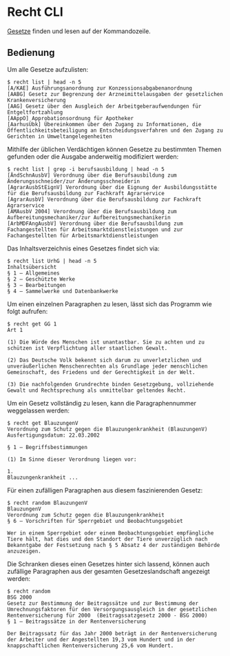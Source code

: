 # Recht CLI
[Gesetze](https://www.gesetze-im-internet.de/) finden und lesen auf der Kommandozeile.

## Bedienung
Um alle Gesetze aufzulisten:

    $ recht list | head -n 5
    [A/KAE] Ausführungsanordnung zur Konzessionsabgabenanordnung
    [AABG] Gesetz zur Begrenzung der Arzneimittelausgaben der gesetzlichen Krankenversicherung
    [AAG] Gesetz über den Ausgleich der Arbeitgeberaufwendungen für Entgeltfortzahlung
    [AAppO] Approbationsordnung für Apotheker
    [AarhusÜbk] Übereinkommen über den Zugang zu Informationen, die Öffentlichkeitsbeteiligung an Entscheidungsverfahren und den Zugang zu Gerichten in Umweltangelegenheiten

Mithilfe der üblichen Verdächtigen können Gesetze zu bestimmten Themen gefunden oder die Ausgabe anderweitig modifiziert werden:

    $ recht list | grep -i berufsausbildung | head -n 5
    [ÄndSchnAusbV] Verordnung über die Berufsausbildung zum Änderungsschneider/zur Änderungsschneiderin
    [AgrarAusbStEignV] Verordnung über die Eignung der Ausbildungsstätte für die Berufsausbildung zur Fachkraft Agrarservice
    [AgrarAusbV] Verordnung über die Berufsausbildung zur Fachkraft Agrarservice
    [AMAusbV 2004] Verordnung über die Berufsausbildung zum Aufbereitungsmechaniker/zur Aufbereitungsmechanikerin
    [ArbMDFAngAusbV] Verordnung über die Berufsausbildung zum Fachangestellten für Arbeitsmarktdienstleistungen und zur Fachangestellten für Arbeitsmarktdienstleistungen

Das Inhaltsverzeichnis eines Gesetzes findet sich via:

    $ recht list UrhG | head -n 5
    Inhaltsübersicht
    § 1 – Allgemeines
    § 2 – Geschützte Werke
    § 3 – Bearbeitungen
    § 4 – Sammelwerke und Datenbankwerke

Um einen einzelnen Paragraphen zu lesen, lässt sich das Programm wie folgt aufrufen:

    $ recht get GG 1
    Art 1

    (1) Die Würde des Menschen ist unantastbar. Sie zu achten und zu schützen ist Verpflichtung aller staatlichen Gewalt.

    (2) Das Deutsche Volk bekennt sich darum zu unverletzlichen und unveräußerlichen Menschenrechten als Grundlage jeder menschlichen Gemeinschaft, des Friedens und der Gerechtigkeit in der Welt.

    (3) Die nachfolgenden Grundrechte binden Gesetzgebung, vollziehende Gewalt und Rechtsprechung als unmittelbar geltendes Recht.

Um ein Gesetz vollständig zu lesen, kann die Paragraphennummer weggelassen werden:

    $ recht get BlauzungenV
    Verordnung zum Schutz gegen die Blauzungenkrankheit (BlauzungenV)
    Ausfertigungsdatum: 22.03.2002

    § 1 – Begriffsbestimmungen

    (1) Im Sinne dieser Verordnung liegen vor:

    1.
    Blauzungenkrankheit ...

Für einen zufälligen Paragraphen aus diesem faszinierenden Gesetz:

    $ recht random BlauzungenV
    BlauzungenV
    Verordnung zum Schutz gegen die Blauzungenkrankheit
    § 6 – Vorschriften für Sperrgebiet und Beobachtungsgebiet

    Wer in einem Sperrgebiet oder einem Beobachtungsgebiet empfängliche Tiere hält, hat dies und den Standort der Tiere unverzüglich nach Bekanntgabe der Festsetzung nach § 5 Absatz 4 der zuständigen Behörde anzuzeigen.

Die Schranken dieses einen Gesetzes hinter sich lassend, können auch zufällige Paragraphen aus der gesamten Gesetzeslandschaft angezeigt werden:


    $ recht random
    BSG 2000
    Gesetz zur Bestimmung der Beitragssätze und zur Bestimmung der Umrechnungsfaktoren für den Versorgungsausgleich in der gesetzlichen Rentenversicherung für 2000  (Beitragssatzgesetz 2000 - BSG 2000)
    § 1 – Beitragssätze in der Rentenversicherung

    Der Beitragssatz für das Jahr 2000 beträgt in der Rentenversicherung der Arbeiter und der Angestellten 19,3 vom Hundert und in der knappschaftlichen Rentenversicherung 25,6 vom Hundert.
